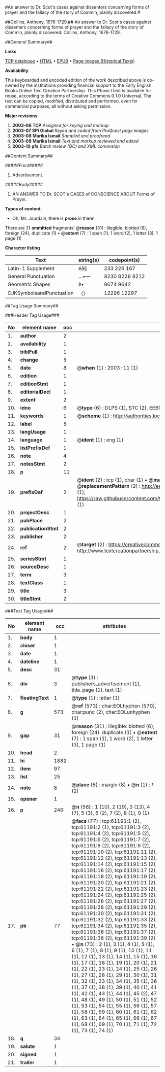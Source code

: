 #An answer to Dr. Scot's cases against dissenters concerning forms of prayer and the fallacy of the story of Commin, plainly discovered.#

##Collins, Anthony, 1676-1729.##
An answer to Dr. Scot's cases against dissenters concerning forms of prayer and the fallacy of the story of Commin, plainly discovered.
Collins, Anthony, 1676-1729.

##General Summary##

**Links**

[TCP catalogue](http://www.ota.ox.ac.uk/tcp/)  • 
[HTML](http://tei.it.ox.ac.uk/tcp/Texts-HTML/free/A33/A33987.html)  • 
[EPUB](http://tei.it.ox.ac.uk/tcp/Texts-EPUB/free/A33/A33987.epub) • 
[Page images (Historical Texts)](https://data.historicaltexts.jisc.ac.uk/view?pubId=eebo-12396393e&pageId=eebo-12396393e-61191-1)

**Availability**

This keyboarded and encoded edition of the
	       work described above is co-owned by the institutions
	       providing financial support to the Early English Books
	       Online Text Creation Partnership. This Phase I text is
	       available for reuse, according to the terms of Creative
	       Commons 0 1.0 Universal. The text can be copied,
	       modified, distributed and performed, even for
	       commercial purposes, all without asking permission.

**Major revisions**

1. __2003-06__ __TCP__ *Assigned for keying and markup*
1. __2003-07__ __SPi Global__ *Keyed and coded from ProQuest page images*
1. __2003-08__ __Marika Ismail__ *Sampled and proofread*
1. __2003-08__ __Marika Ismail__ *Text and markup reviewed and edited*
1. __2003-10__ __pfs__ *Batch review (QC) and XML conversion*

##Content Summary##

#####Front#####

1. Advertisement.

#####Body#####

1. AN ANSWER TO Dr. SCOT's CASES of CONSCIENCE ABOUT Forms of Prayer.

**Types of content**

  * Oh, Mr. Jourdain, there is **prose** in there!

There are 31 **ommitted** fragments! 
 @__reason__ (31) : illegible: blotted (6), foreign (24), duplicate (1)  •  @__extent__ (7) : 1 span (1), 1 word (2), 1 letter (3), 1 page (1)

**Character listing**


|Text|string(s)|codepoint(s)|
|---|---|---|
|Latin-1 Supplement|éâ§|233 226 167|
|General Punctuation|…•—|8230 8226 8212|
|Geometric Shapes|◊▪|9674 9642|
|CJKSymbolsandPunctuation|〈〉|12296 12297|

##Tag Usage Summary##

###Header Tag Usage###

|No|element name|occ|attributes|
|---|---|---|---|
|1.|__author__|2||
|2.|__availability__|1||
|3.|__biblFull__|1||
|4.|__change__|5||
|5.|__date__|8| @__when__ (1) : 2003-11 (1)|
|6.|__edition__|1||
|7.|__editionStmt__|1||
|8.|__editorialDecl__|1||
|9.|__extent__|2||
|10.|__idno__|6| @__type__ (6) : DLPS (1), STC (2), EEBO-CITATION (1), OCLC (1), VID (1)|
|11.|__keywords__|1| @__scheme__ (1) : http://authorities.loc.gov/ (1)|
|12.|__label__|5||
|13.|__langUsage__|1||
|14.|__language__|1| @__ident__ (1) : eng (1)|
|15.|__listPrefixDef__|1||
|16.|__note__|4||
|17.|__notesStmt__|2||
|18.|__p__|11||
|19.|__prefixDef__|2| @__ident__ (2) : tcp (1), char (1)  •  @__matchPattern__ (2) : ([0-9\-]+):([0-9IVX]+) (1), (.+) (1)  •  @__replacementPattern__ (2) : http://eebo.chadwyck.com/downloadtiff?vid=$1&page=$2 (1), https://raw.githubusercontent.com/textcreationpartnership/Texts/master/tcpchars.xml#$1 (1)|
|20.|__projectDesc__|1||
|21.|__pubPlace__|2||
|22.|__publicationStmt__|2||
|23.|__publisher__|2||
|24.|__ref__|2| @__target__ (2) : https://creativecommons.org/publicdomain/zero/1.0/ (1), http://www.textcreationpartnership.org/docs/. (1)|
|25.|__seriesStmt__|1||
|26.|__sourceDesc__|1||
|27.|__term__|3||
|28.|__textClass__|1||
|29.|__title__|3||
|30.|__titleStmt__|2||


###Text Tag Usage###

|No|element name|occ|attributes|
|---|---|---|---|
|1.|__body__|1||
|2.|__closer__|1||
|3.|__date__|1||
|4.|__dateline__|1||
|5.|__desc__|31||
|6.|__div__|3| @__type__ (3) : publishers_advertisement (1), title_page (1), text (1)|
|7.|__floatingText__|1| @__type__ (1) : letter (1)|
|8.|__g__|573| @__ref__ (573) : char:EOLhyphen (570), char:punc (2), char:EOLunhyphen (1)|
|9.|__gap__|31| @__reason__ (31) : illegible: blotted (6), foreign (24), duplicate (1)  •  @__extent__ (7) : 1 span (1), 1 word (2), 1 letter (3), 1 page (1)|
|10.|__head__|2||
|11.|__hi__|1882||
|12.|__item__|97||
|13.|__list__|25||
|14.|__note__|8| @__place__ (8) : margin (8)  •  @__n__ (1) : † (1)|
|15.|__opener__|1||
|16.|__p__|240| @__n__ (58) : 1 (10), 2 (19), 3 (13), 4 (7), 5 (3), 6 (2), 7 (2), 8 (1), 9 (1)|
|17.|__pb__|77| @__facs__ (77) : tcp:61191:1 (2), tcp:61191:2 (1), tcp:61191:3 (2), tcp:61191:4 (2), tcp:61191:5 (2), tcp:61191:6 (2), tcp:61191:7 (2), tcp:61191:8 (2), tcp:61191:9 (2), tcp:61191:10 (2), tcp:61191:11 (2), tcp:61191:12 (2), tcp:61191:13 (2), tcp:61191:14 (2), tcp:61191:15 (2), tcp:61191:16 (2), tcp:61191:17 (2), tcp:61191:18 (2), tcp:61191:19 (2), tcp:61191:20 (2), tcp:61191:21 (2), tcp:61191:22 (2), tcp:61191:23 (2), tcp:61191:24 (2), tcp:61191:25 (2), tcp:61191:26 (2), tcp:61191:27 (2), tcp:61191:28 (2), tcp:61191:29 (2), tcp:61191:30 (2), tcp:61191:31 (2), tcp:61191:32 (2), tcp:61191:33 (2), tcp:61191:34 (2), tcp:61191:35 (2), tcp:61191:36 (2), tcp:61191:37 (2), tcp:61191:38 (2), tcp:61191:39 (2)  •  @__n__ (73) : 2 (1), 3 (1), 4 (1), 5 (1), 6 (1), 7 (1), 8 (1), 9 (1), 10 (1), 11 (1), 12 (1), 13 (1), 14 (1), 15 (1), 16 (1), 17 (1), 18 (1), 19 (1), 20 (1), 21 (1), 22 (1), 23 (1), 24 (1), 25 (1), 26 (1), 27 (1), 28 (1), 29 (1), 30 (1), 31 (1), 32 (1), 33 (1), 34 (1), 35 (1), 36 (1), 37 (1), 38 (1), 39 (1), 40 (1), 41 (1), 42 (1), 43 (1), 44 (1), 45 (2), 47 (1), 48 (1), 49 (1), 50 (1), 51 (1), 52 (1), 53 (1), 54 (1), 55 (1), 56 (1), 57 (1), 58 (1), 59 (1), 60 (1), 61 (1), 62 (1), 63 (1), 64 (1), 65 (1), 66 (1), 67 (1), 68 (1), 69 (1), 70 (1), 71 (1), 72 (1), 73 (1), 74 (1)|
|18.|__q__|34||
|19.|__salute__|1||
|20.|__signed__|1||
|21.|__trailer__|1||
